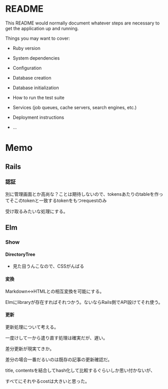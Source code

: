 # README

This README would normally document whatever steps are necessary to get the
application up and running.

Things you may want to cover:

* Ruby version

* System dependencies

* Configuration

* Database creation

* Database initialization

* How to run the test suite

* Services (job queues, cache servers, search engines, etc.)

* Deployment instructions

* ...

# Memo

## Rails

### 認証

別に管理画面とか高尚な？ことは期待しないので、tokensあたりのtableを作ってそこのtokenと一致するtokenをもつrequestのみ

受け取るみたいな処理にする。

## Elm

### Show

#### DirectoryTree

* 見た目うんこなので、CSSがんばる

#### 変換

Markdown<->HTMLとの相互変換を可能にする。

Elmにlibraryが存在すればそれつかう。ないならRails側でAPI設けてそれ使う。

#### 更新

更新処理について考える。

一度けして一から遣り直す処理は確実だが、遅い。

差分更新が現実てきか。

差分の場合一番だるいのは既存の記事の更新確認だ。

title, contentsを結合してhash化して比較するぐらいしか思い付かないが、

すべてにそれやるcostは大きいと思った。
